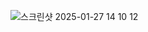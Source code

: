 ![스크린샷 2025-01-27 14 10 12](https://github.com/user-attachments/assets/1cecca9e-7434-4a25-b7ff-705b1933462d)
